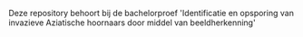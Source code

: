 Deze repository behoort bij de bachelorproef 'Identificatie en opsporing van invazieve Aziatische hoornaars door middel van beeldherkenning'
